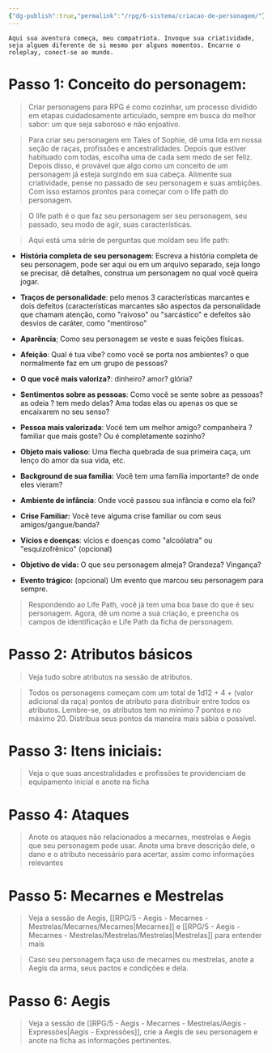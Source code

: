 ```yaml
---
{"dg-publish":true,"permalink":"/rpg/6-sistema/criacao-de-personagem/"}
---
```





```
Aqui sua aventura começa, meu compatriota. Invoque sua criatividade, seja alguem diferente de si mesmo por alguns momentos. Encarne o roleplay, conect-se ao mundo.
```

# Passo 1: Conceito do personagem:

>Criar personagens para RPG é como cozinhar, um processo dividido em etapas cuidadosamente articulado, sempre em busca do melhor sabor: um que seja saboroso e não enjoativo. 

>Para criar seu personagem em Tales of Sophie, dê uma lida em nossa seção de raças, profissões e ancestralidades. Depois que estiver habituado com todas, escolha uma de cada sem medo de ser feliz. Depois disso, é provável que algo como um conceito de um personagem já esteja surgindo em sua cabeça. Alimente sua criatividade, pense no passado de seu personagem e suas ambições. Com isso estamos prontos para começar com o life path do personagem.

> O life path é o que faz seu personagem ser seu personagem, seu passado, seu modo de agir, suas características.

>Aqui está uma série de perguntas que moldam seu life path:

- **História completa de seu personagem**: Escreva a história completa de seu personagem, pode ser aqui ou em um arquivo separado, seja longo se precisar, dê detalhes, construa um personagem no qual você queira jogar.

- **Traços de personalidade**: pelo menos 3 características marcantes e dois defeitos (características marcantes são aspectos da personalidade que chamam atenção, como "raivoso" ou "sarcástico" e defeitos são desvios de caráter, como "mentiroso"

- **Aparência**; Como seu personagem se veste e suas feições físicas.

- **Afeição**: Qual é tua vibe? como você se porta nos ambientes? o que normalmente faz em um grupo de pessoas?

- **O que você mais valoriza?**: dinheiro? amor? glória?

- **Sentimentos sobre as pessoas**: Como você se sente sobre as pessoas? as odeia ? tem medo delas? Ama todas elas ou apenas os que se encaixarem no seu senso?

- **Pessoa mais valorizada**: Você tem um melhor amigo? companheira ? familiar que mais goste? Ou é completamente sozinho?

- **Objeto mais valioso**: Uma flecha quebrada de sua primeira caça, um lenço do amor da sua vida, etc.

- **Background de sua família:** Você tem uma família importante? de onde eles vieram? 

- **Ambiente de infância**: Onde você passou sua infância e como ela foi?

- **Crise Familiar:** Você teve alguma crise familiar ou com seus amigos/gangue/banda? 

- **Vícios e doenças**:  vícios e doenças como "alcoólatra" ou "esquizofrênico" (opcional)

- **Objetivo de vida:** O que seu personagem almeja? Grandeza? Vingança?

- **Evento trágico:** (opcional) Um evento que marcou seu personagem para sempre.

> Respondendo ao Life Path, você já tem uma boa base do que é seu personagem. Agora, dê um nome a sua criação, e preencha os campos de identificação e Life Path da ficha de personagem.

# Passo 2: Atributos básicos

>Veja tudo sobre atributos na sessão de atributos. 

>Todos os personagens começam com um total de 1d12 + 4 + (valor adicional da raça) pontos de atributo para distribuir entre todos os atributos. Lembre-se, os atributos tem no mínimo 7 pontos e no máximo 20. Distribua seus pontos da maneira mais sábia o possível. 

# Passo 3: Itens iniciais:

> Veja o que suas ancestralidades e profissões te providenciam de equipamento inicial e anote na ficha

# Passo 4: Ataques

>Anote os ataques não relacionados a mecarnes, mestrelas e Aegis que seu personagem pode usar. Anote uma breve descrição dele, o dano e o atributo necessário para acertar, assim como informações relevantes

# Passo 5: Mecarnes e Mestrelas

> Veja a sessão de Aegis, [[RPG/5 - Aegis - Mecarnes - Mestrelas/Mecarnes/Mecarnes\|Mecarnes]] e [[RPG/5 - Aegis - Mecarnes - Mestrelas/Mestrelas/Mestrelas\|Mestrelas]] para entender mais 

> Caso seu personagem faça uso de mecarnes ou mestrelas, anote a Aegis da arma, seus pactos e condições e dela.

# Passo 6: Aegis

> Veja a sessão de [[RPG/5 - Aegis - Mecarnes - Mestrelas/Aegis - Expressões\|Aegis - Expressões]], crie a Aegis de seu personagem e anote na ficha as informações pertinentes. 


